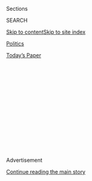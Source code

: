 <div id="app">

<div>

<div>

<div>

<div class="NYTAppHideMasthead css-1q2w90k e1suatyy0">

<div class="section css-ui9rw0 e1suatyy2">

<div class="css-eph4ug er09x8g0">

<div class="css-6n7j50">

</div>

<span class="css-1dv1kvn">Sections</span>

<div class="css-10488qs">

<span class="css-1dv1kvn">SEARCH</span>

</div>

[Skip to content](#site-content)[Skip to site
index](#site-index)

</div>

<div id="masthead-section-label" class="css-1wr3we4 eaxe0e00">

[Politics](https://www.nytimes.com/section/politics)

</div>

<div class="css-10698na e1huz5gh0">

</div>

</div>

<div id="masthead-bar-one" class="section hasLinks css-15hmgas e1csuq9d3">

<div class="css-uqyvli e1csuq9d0">

</div>

<div class="css-1uqjmks e1csuq9d1">

</div>

<div class="css-9e9ivx">

[](https://myaccount.nytimes.com/auth/login?response_type=cookie&client_id=vi)

</div>

<div class="css-1bvtpon e1csuq9d2">

[Today’s
Paper](https://www.nytimes.com/section/todayspaper)

</div>

</div>

</div>

</div>

<div data-aria-hidden="false">

<div id="site-content" data-role="main">

<div>

<div class="css-1aor85t" style="opacity:0.000000001;z-index:-1;visibility:hidden">

<div class="css-1hqnpie">

<div class="css-epjblv">

<span class="css-17xtcya">[Politics](/section/politics)</span><span class="css-x15j1o">|</span><span class="css-fwqvlz">Women
Lead Parade of Victories to Help Democrats Win
House</span>

</div>

<div class="css-k008qs">

<div class="css-1iwv8en">

<span class="css-18z7m18"></span>

<div>

</div>

</div>

<span class="css-1n6z4y">https://nyti.ms/2D6Mt4W</span>

<div class="css-1705lsu">

<div class="css-4xjgmj">

<div class="css-4skfbu" data-role="toolbar" data-aria-label="Social Media Share buttons, Save button, and Comments Panel with current comment count" data-testid="share-tools">

  - 
  - 
  - 
  - 
    
    <div class="css-6n7j50">
    
    </div>

  - 
  - 

</div>

</div>

</div>

</div>

</div>

</div>

<div id="NYT_TOP_BANNER_REGION" class="css-13pd83m">

</div>

<div id="top-wrapper" class="css-1sy8kpn">

<div id="top-slug" class="css-l9onyx">

Advertisement

</div>

[Continue reading the main
story](#after-top)

<div class="ad top-wrapper" style="text-align:center;height:100%;display:block;min-height:250px">

<div id="top" class="place-ad" data-position="top" data-size-key="top">

</div>

</div>

<div id="after-top">

</div>

</div>

<div id="sponsor-wrapper" class="css-1hyfx7x">

<div id="sponsor-slug" class="css-19vbshk">

Supported by

</div>

[Continue reading the main
story](#after-sponsor)

<div id="sponsor" class="ad sponsor-wrapper" style="text-align:center;height:100%;display:block">

</div>

<div id="after-sponsor">

</div>

</div>

<div class="css-1vkm6nb ehdk2mb0">

# Women Lead Parade of Victories to Help Democrats Win House

</div>

<div class="css-79elbk" data-testid="photoviewer-wrapper">

<div class="css-z3e15g" data-testid="photoviewer-wrapper-hidden">

</div>

<div class="css-1a48zt4 ehw59r15" data-testid="photoviewer-children">

![<span class="css-16f3y1r e13ogyst0" data-aria-hidden="true">Sharice
Davids, left, celebrated with her mother after defeating her Republican
opponent, Representative Kevin Yoder, in a race for Kansas’ Third
Congressional
District.</span><span class="css-cnj6d5 e1z0qqy90" itemprop="copyrightHolder"><span class="css-1ly73wi e1tej78p0">Credit...</span><span><span>Jim
Lo Scalzo/EPA, via
Shutterstock</span></span></span>](https://static01.nyt.com/images/2018/11/07/us/politics/07women-1/merlin_146458899_a01830f1-9dbc-4679-8956-32b9474a1ce9-articleLarge.jpg?quality=75&auto=webp&disable=upscale)

</div>

</div>

<div class="css-xt80pu e12qa4dv0">

<div class="css-18e8msd">

<div class="css-vp77d3 epjyd6m0">

<div class="css-1baulvz">

By [<span class="css-1baulvz" itemprop="name">Susan
Chira</span>](https://www.nytimes.com/by/susan-chira) and
[<span class="css-1baulvz last-byline" itemprop="name">Kate
Zernike</span>](https://www.nytimes.com/by/kate-zernike)

</div>

</div>

  - Nov. 6,
    2018

  - 
    
    <div class="css-4xjgmj">
    
    <div class="css-d8bdto" data-role="toolbar" data-aria-label="Social Media Share buttons, Save button, and Comments Panel with current comment count" data-testid="share-tools">
    
      - 
      - 
      - 
      - 
        
        <div class="css-6n7j50">
        
        </div>
    
      - 
      - 
    
    </div>
    
    </div>

</div>

</div>

<div class="section meteredContent css-1r7ky0e" name="articleBody" itemprop="articleBody">

<div class="css-1fanzo5 StoryBodyCompanionColumn">

<div class="css-53u6y8">

They marched, they ran, and on Election Day, they won.

Women led a parade of victories and unexpected upsets Tuesday to[win
control of the House for the
Democrats](https://www.nytimes.com/2018/11/06/us/politics/midterm-elections-results.html).

It was the culmination of two years of anger, frustration and activism
driven by women appalled by Donald J. Trump’s election and presidency.
[Women poured into grass-roots groups determined to
regain](https://www.nytimes.com/2018/11/03/us/politics/women-activism-midterms.html?fbclid=IwAR0HEkwChpr-ouNizi4LoqrMMQC5n5AA1dzZI5uG0Lw8zyTN2DEAMW14wYw)
Democratic control of Congress and flooded organizations that trained
them to run for office. As candidates, women broke the rules and upended
conventional political wisdom. As activists, they expanded the
definition of women’s issues beyond education and reproductive rights to
include health care, immigration, gun violence and the environment.

It was a litany of [historic
firsts](https://www.nytimes.com/2018/11/07/us/politics/election-history-firsts-blackburn-pressley.html),
most of them by Democrats: In Massachusetts, Ayanna Pressley became the
first woman of color in her state’s congressional delegation. Rashida
Tlaib in Michigan and Ilhan Omar in Minnesota will be the first Muslim
women in Congress. Sharice Davids toppled a Republican man in Kansas and
Deb Haaland prevailed in New Mexico, becoming the first Native American
women elected to Congress. In Tennessee, Marsha Blackburn, a Republican,
became the state’s first woman elected to the Senate.

But several prominent women were also defeated — Senator Claire
McCaskill lost to Josh Hawley in Missouri, Amy McGrath lost a closely
watched House race in Kentucky, and Senator Heidi Heitkamp lost her
re-election race in North Dakota. Stacey Abrams of Georgia, who had
hoped to become the first black woman in the country to be elected
governor, was trailing her Republican opponent, Brian Kemp.

</div>

</div>

<div class="css-1fanzo5 StoryBodyCompanionColumn">

<div class="css-53u6y8">

*\[See the results for* *[governors’
races](https://www.nytimes.com/interactive/2018/11/06/us/elections/results-governor-elections.html?action=click&module=Intentional&pgtype=Article),
the* *[House of
Representatives](https://www.nytimes.com/interactive/2018/11/06/us/elections/results-house-elections.html?action=click&module=Spotlight&pgtype=Homepage)*
*and the*
*[Senate](https://www.nytimes.com/interactive/2018/11/06/us/elections/results-senate-elections.html).\]*

Pennsylvania, which had no women in its 21-member congressional
delegation, will now have four. Democratic women flipped three
Republican-held seats: Mary Gay Scanlon, Chrissy Houlahan and Susan
Wild; and Madeleine Dean won an open
seat.

</div>

</div>

<div class="css-79elbk" data-testid="photoviewer-wrapper">

<div class="css-z3e15g" data-testid="photoviewer-wrapper-hidden">

</div>

<div class="css-1a48zt4 ehw59r15" data-testid="photoviewer-children">

![<span class="css-16f3y1r e13ogyst0" data-aria-hidden="true">Representative
Marsha Blackburn, a Republican, became Tennessee’s first woman elected
to the
Senate.</span><span class="css-cnj6d5 e1z0qqy90" itemprop="copyrightHolder"><span class="css-1ly73wi e1tej78p0">Credit...</span><span>Mark
Humphrey/Associated
Press</span></span>](https://static01.nyt.com/images/2018/11/07/us/politics/07women-2/merlin_146450637_4e89091a-47b4-4861-92f9-9f6f117b1d89-articleLarge.jpg?quality=75&auto=webp&disable=upscale)

</div>

</div>

<div class="css-1fanzo5 StoryBodyCompanionColumn">

<div class="css-53u6y8">

Two women helped Democrats pick up seats in Florida: Debbie
Mucarsel-Powell and Donna Shalala, a member of former President Bill
Clinton’s cabinet. Ms. Houlahan was one of four female military veterans
and political newcomers to win seats for Democrats; the others were
Mikie Sherrill in New Jersey, and Elaine Luria and Abigail Spanberger in
Virginia. Lauren Underwood in Illinois helped Democrats produce another
unexpected victory.

“I urge you to work for a better future long after tonight,” Ms.
Sherrill said before a thunderous crowd that included dozens of women
who had spent months canvassing and phone banking. “The thousands of
women who are ready to join me to make sure we have a better future for
our kids, for New Jersey and for the United States of America.”

She told how she had asked her daughter Maggie, the oldest of her four
young children, if she was “O.K. with this.” Her daughter, she said,
“asked, ‘If you don’t run, who will?’”

</div>

</div>

<div class="css-1fanzo5 StoryBodyCompanionColumn">

<div class="css-53u6y8">

It was striking to consider just how far women had come since the
women’s marches across the country the day after President Trump’s
inauguration. Women like Ms. Sherrill and Ms. Davids had started as long
shots, but their victories seemed assured by Election Day.

With a Democratic majority in the House, women will wield more
institutional power — Representative [Nancy
Pelosi](https://www.nytimes.com/2018/11/07/us/politics/house-democrats-nancy-pelosi.html)
is expected to beat back a leadership challenge to again become speaker,
the only woman to ever hold that post. Representative Nita Lowey,
Democrat of New York, would chair the Appropriations Committee, and
Representative Maxine Waters, Democrat of California, would chair the
Financial Service
Committee.

</div>

</div>

<div class="css-79elbk" data-testid="photoviewer-wrapper">

<div class="css-z3e15g" data-testid="photoviewer-wrapper-hidden">

</div>

<div class="css-1a48zt4 ehw59r15" data-testid="photoviewer-children">

<div class="css-1xdhyk6 erfvjey0">

<span class="css-1ly73wi e1tej78p0">Image</span>

<div class="css-zjzyr8">

<div data-testid="lazyimage-container" style="height:257.77777777777777px">

</div>

</div>

</div>

<span class="css-16f3y1r e13ogyst0" data-aria-hidden="true">Amy McGrath,
a Democrat and former Marine combat aviator, lost a closely watched
House race in
Kentucky.</span><span class="css-cnj6d5 e1z0qqy90" itemprop="copyrightHolder"><span class="css-1ly73wi e1tej78p0">Credit...</span><span>Maddie
McGarvey for The New York Times</span></span>

</div>

</div>

<div class="css-1fanzo5 StoryBodyCompanionColumn">

<div class="css-53u6y8">

*\[Make sense of the country’s political landscape* *[with our
newsletter](https://www.nytimes.com/newsletters/politics?smid=rd%3Faction%3Dclick&module=inline&pgtype=Article).\]*

The energy among Democratic women made it harder for Republican women to
emerge as candidates.

And in the first big defeat of the evening for Republicans,
Representative Barbara Comstock lost by wide margin to a Democrat,
Jennifer Wexton, in the Virginia suburbs. Ms. Comstock, a prolific
fund-raiser, had survived previous challenges in the blue district.

A challenge from a Democratic woman threatened the highest-ranking
Republican woman in the House, Representative Cathy McMorris Rodgers of
Washington.

According to [figures tallied by the Center for American Women and
Politics at
Rutgers](http://cawp.rutgers.edu/potential-candidate-summary-2018), 428
women ran for Congress or governor as Democrats, compared with 162
Republicans. Of these, 210 Democratic women and 63 Republican women
remained nominees by Election Day.

</div>

</div>

<div class="css-1fanzo5 StoryBodyCompanionColumn">

<div class="css-53u6y8">

Republican women were animated by their own issues, including fears of
borders being overrun and a backlash to the \#MeToo movement.

</div>

</div>

![<span class="css-16f3y1r e13ogyst0">The first Native American and
Muslim women elected to Congress. The first female governors in Maine
and South Dakota. Here are some of the new leaders who will soon be
taking
office.</span><span class="css-cch8ym"><span class="css-1dv1kvn">Credit</span><span class="css-cnj6d5 e1z0qqy90" itemprop="copyrightHolder"><span class="css-1ly73wi e1tej78p0">Credit...</span><span>Mark
Vancleave/Star Tribune, via Associated
Press</span></span></span>](https://static01.nyt.com/images/2018/11/07/us/politics/07women-4/07women-4-videoSixteenByNine3000.jpg)

<div class="css-1fanzo5 StoryBodyCompanionColumn">

<div class="css-53u6y8">

Kelly Dittmar, a political scientist at the Rutgers center, the surge of
women had changed American politics.

“For some women, that meant not waiting their turn,” she said. “For
other women, it also meant running in ways that embraced gender and race
as an asset they bring to candidacy and office-holding, instead of a
hurdle they have to overcome to be successful in what has been a man’s
world of electoral politics.”

This cycle, the first since the defeat of the first female major party
presidential candidate, many women ran without being asked. [And they
ran differently, ignoring the timeworn advice to female candidates to
talk about your
résumé](https://www.nytimes.com/2018/07/14/us/politics/women-candidates-midterms.html?fbclid=IwAR22W1gSst0XpyPVG9i_iuyqX6HZYBhWPVk6UOGo6_635Yv9_kNSwQS0Hg0)
and pretend you don’t have a personal life. Instead, they featured their
children in ads, offered personal testimony about sexual harassment and
abuse, and opened up about family struggles with drug addiction and
debt, to connect to many Americans with the same struggles.

Women shattered records and precedents. One-third of the female nominees
for the House were women of [color, the highest
ever.](https://www.nytimes.com/interactive/2018/10/31/us/politics/midterm-election-candidates-diversity.html)
A record number of women faced off against other women, from Arizona to
New York. Ms.[Pressley in Massachusetts and Alexandria Ocasio-Cortez in
New York were among women
who](https://www.nytimes.com/2018/06/29/us/politics/is-this-the-year-women-break-the-rules-and-win.html?fbclid=IwAR3snD-ieWNMXl2mKlTKc7S_78NE3pbQrqIQMhBEnnz5ACZmDXJN9MneQmI)
defeated long-serving white male incumbents in party primaries and won
tonight.

</div>

</div>

<div class="css-1fanzo5 StoryBodyCompanionColumn">

<div class="css-53u6y8">

Candidates like Ms. Sherrill, Ms. McGrath and Katie Hill, who was
running for a House seat in California, [raised staggering amounts of
money,](https://www.nytimes.com/2018/10/30/us/politics/women-campaign-fundraising.html?fbclid=IwAR2Cnvn7eUTjYOx9Yi-l6FvFDAyjNZuzFH-VAq6CtMtdhWHkmL8_QCnCOE8)though
women still raised less, on average, than men. And women played bigger
roles as donors, giving 36 percent more money to congressional campaigns
than in
2016.

</div>

</div>

<div class="css-1sngw6j">

[](https://www.nytimes.com/interactive/2018/11/06/us/politics/questions-about-women-midterms.html)

<div class="css-1eoytci">

![](https://static01.nyt.com/images/2018/11/05/us/politics/05womensqs/05womensqs-articleLarge.gif)

</div>

<div class="css-1rha1bf">

## 13 Questions About Women and the Midterms

The 2018 election season has raised new questions about gender and power
that could affect the outcome Tuesday for the record numbers of women
seeking office. Here are a few of those questions that might reshape
conventional wisdom about women and politics.

</div>

</div>

<div class="css-1fanzo5 StoryBodyCompanionColumn">

<div class="css-53u6y8">

But as many more women ran, it was perhaps inevitable that many more
would lose, as well. Heightened political activism in the Trump era
brought out many more men running for office, too, and many of the
female candidates were Democrats running in districts that are
gerrymandered or all but assured to vote Republican. In Florida, two
challengers, Lauren Baer and Mary Barzee Flores, lost to Republican
incumbents.

Despite being more than half the population and the voters, women were
still less than a third of all candidates for Congress, the governors’
offices and other statewide executive seats.

Women running for governor, from Idaho to Texas to Maine, [faced the
steepest hurdles of
all](https://www.nytimes.com/interactive/2018/08/06/us/politics/women-governors-primaries.html?smid=fb-share&fbclid=IwAR2lTEirDusEZmi8R2-zcuYy7h4VuHKLGL06q0HKv63QnhbDSVw8GxVr7oY).
Twenty-two states have never elected a woman as governor — six states
have female governors now — and research has shown voters are more
reluctant to choose women as chief executives than as legislators. Janet
Mills became the first woman elected governor of Maine. Gretchen Whitmer
was elected governor in Michigan, Laura Kelly in Kansas and Michelle
Lujan Grisham in New Mexico.

In a political season in which disgust with Washington runs high, many
women hope their lack of traditional political credentials will enhance
their outsider appeal: Jahana Hayes, a former teacher of the year, was a
surprise winner of a Democratic House primary in Connecticut and on
Tuesday became the state’s first black woman elected to Congress.

The elections also could bring a younger generation to Washington: Ms.
Ocasio-Cortez as well as Abby Finkenauer, a Democrat running for a House
seat in Iowa, are both in their late 20s.

President Trump was elected by the largest gender gap on record, and
women have moved even more leftward throughout the first two years of
his presidency, even as men have gravitated toward the Republican Party.

In a Gallup survey of registered voters in September, while men favored
Republicans over Democrats, 50 percent to 44 percent, women preferred
Democrats by 58 percent to 34 percent. That 24-point split had widened
from eight points in June. The gap between the genders is even more
striking among millennials. Earlier this year, a Pew poll found that 70
percent of millennial women affiliated with or leaned toward the
Democrats, up from 56 percent four years ago. Just under half of
millennial men did.

</div>

</div>

</div>

<div>

</div>

<div>

</div>

<div>

</div>

<div>

<div id="bottom-wrapper" class="css-1ede5it">

<div id="bottom-slug" class="css-l9onyx">

Advertisement

</div>

[Continue reading the main
story](#after-bottom)

<div id="bottom" class="ad bottom-wrapper" style="text-align:center;height:100%;display:block;min-height:90px">

</div>

<div id="after-bottom">

</div>

</div>

</div>

</div>

</div>

## Site Index

<div>

</div>

## Site Information Navigation

  - [© <span>2020</span> <span>The New York Times
    Company</span>](https://help.nytimes.com/hc/en-us/articles/115014792127-Copyright-notice)

<!-- end list -->

  - [NYTCo](https://www.nytco.com/)
  - [Contact
    Us](https://help.nytimes.com/hc/en-us/articles/115015385887-Contact-Us)
  - [Work with us](https://www.nytco.com/careers/)
  - [Advertise](https://nytmediakit.com/)
  - [T Brand Studio](http://www.tbrandstudio.com/)
  - [Your Ad
    Choices](https://www.nytimes.com/privacy/cookie-policy#how-do-i-manage-trackers)
  - [Privacy](https://www.nytimes.com/privacy)
  - [Terms of
    Service](https://help.nytimes.com/hc/en-us/articles/115014893428-Terms-of-service)
  - [Terms of
    Sale](https://help.nytimes.com/hc/en-us/articles/115014893968-Terms-of-sale)
  - [Site
    Map](https://spiderbites.nytimes.com)
  - [Help](https://help.nytimes.com/hc/en-us)
  - [Subscriptions](https://www.nytimes.com/subscription?campaignId=37WXW)

</div>

</div>

</div>

</div>
